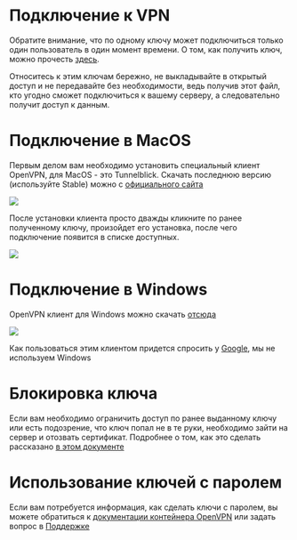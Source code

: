 # Подключение к VPN

Обратите внимание, что по одному ключу может подключиться только один пользователь в один момент времени. О том, как получить ключ, можно прочесть [здесь](https://alcolytics.ru/server-setup).

Относитесь к этим ключам бережно, не выкладывайте в открытый доступ и не передавайте без необходимости, ведь получив этот файл, кто угодно сможет подключиться к вашему серверу, а следовательно получит доступ к данным.

# Подключение в MacOS

Первым делом вам необходимо установить специальный клиент OpenVPN, для MacOS - это Tunnelblick. Скачать последнюю версию (используйте Stable) можно с [официального сайта](https://tunnelblick.net/downloads.html)

![](_media/connect_vpn/connect_vpn_man.png)

После установки клиента просто дважды кликните по ранее полученному ключу, произойдет его установка, после чего подключение появится в списке доступных.

![](_media/connect_vpn/key_click.png)

# Подключение в Windows

OpenVPN клиент для Windows можно скачать [отсюда](https://openvpn.net/index.php/open-source/downloads.html)

![](_media/connect_vpn/windows_man.png)

Как пользоваться этим клиентом придется спросить у [Google](http://google.com), мы не используем Windows

# Блокировка ключа

Если вам необходимо ограничить доступ по ранее выданному ключу или есть подозрение, что ключ попал не в те руки, необходимо зайти на сервер и отозвать сертификат. Подробнее  о том, как это сделать рассказано [в этом документе](https://github.com/kylemanna/docker-openvpn/blob/master/docs/clients.md#revoking-client-certificates)

# Использование ключей с паролем

Если вам потребуется информация, как сделать ключи с паролем, вы можете обратиться к [документации контейнера OpenVPN](https://github.com/kylemanna/docker-openvpn) или задать вопрос в [Поддержке](https://alco.readme.io/discuss)
